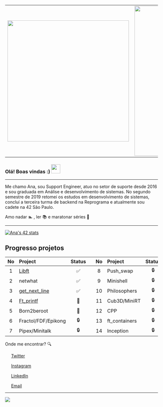 <center>
  <table>
    <tr>
        <td><img width="400px" align="left" src="https://github-readme-stats.vercel.app/api/top-langs/?username=anabnovaes&hide=html&layout=compact&theme=buefy" /></td>
        <td><img width="495px" align="left" src="https://github-readme-stats.vercel.app/api?username=anabnovaes&theme=buefy"/></td>
    </tr>   
  </table>
</center>  



### Olá! Boas vindas :) <img src="https://github.com/leticiadasilva/leticiadasilva/blob/main/images/Hi.gif" width="30px">

---

Me chamo Ana, sou Support Engineer, atuo no setor de suporte desde 2016 e sou graduada em Análise e desenvolvimento de sistemas. 
No segundo semestre de 2019 retomei os estudos em desenvolvimento de sistemas, concluí a terceira turma de backend na Reprograma e atualmente sou cadete na 42 São Paulo.


Amo nadar 🏊‍ , ler 📚  e maratonar séries 🍿
 
---

[![Ana's 42 stats](https://badge42.herokuapp.com/api/stats/apaula-b?privacyEmail=true&cursus=42cursus&privacyName=true)](https://github.com/JaeSeoKim/badge42)




## Progresso projetos
| No  | Project                                    | Status |   | No  | Project       | Status |   | No  | Project                        | Status |
| :-: | :----------------------------------------- | :----: | - | :-: | :------------ | :----: | - | :-: | :----------------------------- | :----: |
| 1   | [Libft](../../../libft-42)                 | ✅     |   | 8   | Push_swap     | 🔒     |   | 15  | webserv/ft_irc                 | 🔒     |
| 2   | netwhat                                    | ✅     |   | 9   | Minishell     | 🔒     |   | 16  | transcendence                  | 🔒     |
| 3   | [get_next_line](../../../get-next-line-42) | ✅     |   | 10  | Philosophers  | 🔒     | 
| 4   | [Ft_printf](../../../ft_printf)            | 📝     |   | 11  | Cub3D/MiniRT  | 🔒     |
| 5   | Born2beroot                                | 📝     |   | 12  | CPP           | 🔒     |
| 6   | Fractol/FDF/Epikong                        | 🔒     |   | 13  | ft_containers | 🔒     |  
| 7   | Pipex/Minitalk                             | 🔒     |   | 14  | Inception     | 🔒     |   






Onde me encontrar? :mag:  

<a href="https://twitter.com/ana_bnovaes"><img src="https://github.com/leticiadasilva/leticiadasilva/blob/main/images/twitter.png" width="16"></img></a> [Twitter](https://twitter.com/ana_bnovaes)   

<a href="https://www.instagram.com/ana_bnovaes/"><img src="https://github.com/leticiadasilva/leticiadasilva/blob/main/images/instagram.png" width="16"></img></a> [Instagram](https://www.instagram.com/ana_bnovaes)  

<a href="https://www.linkedin.com/in/anabnovaes"><img src="https://github.com/leticiadasilva/leticiadasilva/blob/main/images/linkedin.png" width="16"></img></a> [LinkedIn](https://www.linkedin.com/in/anabnovaes)  

<a href="mailto:ana-paula1503@hotmail.com"><img src="https://github.com/leticiadasilva/leticiadasilva/blob/main/images/email.png" width="16"></img></a> [Email](mailto:ana-paula1503@hotmail.com)  

---  

![](https://komarev.com/ghpvc/?username=anabnovaes&color=blue&style=flat)


